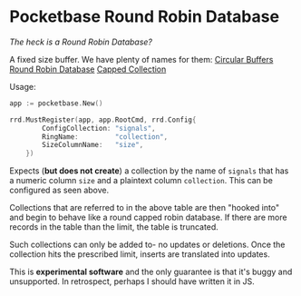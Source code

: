 # Pocketbase Round Robin Database

*The heck is a Round Robin Database?*

A fixed size buffer. We have plenty of names for them:
[Circular Buffers](https://hackaday.com/2015/10/29/embed-with-elliot-going-round-with-circular-buffers/)
[Round Robin Database](https://oss.oetiker.ch/rrdtool/)
[Capped Collection](https://www.mongodb.com/docs/manual/core/capped-collections/)

Usage:
```go
app := pocketbase.New()

rrd.MustRegister(app, app.RootCmd, rrd.Config{
		ConfigCollection: "signals",
		RingName:         "collection",
		SizeColumnName:   "size",
	})

```
Expects (**but does not create**) a collection by the name of `signals` that has a numeric column `size` and a plaintext column `collection`. This can be configured as seen above. 

Collections that are referred to in the above table are then "hooked into" and begin to behave like a round capped robin database. If there are more records in the table than the limit, the table is truncated. 

Such collections can only be added to- no updates or deletions. Once the collection hits the prescribed limit, inserts are translated into updates. 


This is **experimental software** and the only guarantee is that it's buggy and unsupported. In retrospect, perhaps I should have written it in JS.
